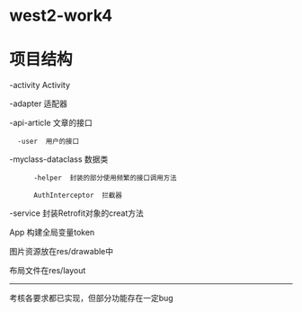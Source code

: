 # west2-work4
# 项目结构
  -activity  Activity
  
  -adapter  适配器
  
  -api-article  文章的接口
  
      -user  用户的接口
      
  -myclass-dataclass  数据类
  
          -helper  封装的部分使用频繁的接口调用方法
          
          AuthInterceptor  拦截器
          
  -service 封装Retrofit对象的creat方法
  
  App 构建全局变量token

图片资源放在res/drawable中

布局文件在res/layout

-----------------------------
考核各要求都已实现，但部分功能存在一定bug
